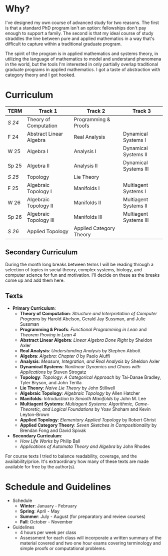 
# Why?
I've designed my own course of advanced study for two reasons. The first is that a standard PhD program isn't an option: fellowships don't pay enough to support a family. The second is that my ideal course of study straddles the line between pure and applied mathematics in a way that's difficult to capture within a traditional graduate program.

The spirit of the program is in applied mathematics and systems theory, in utilizing the language of mathematics to model and understand phenomena in the world, but the tools I'm interested in only partially overlap traditional graduate programs in applied mathematics. I got a taste of abstraction with category theory and I got hooked.


# Curriculum

| TERM   | Track 1                 | Track 2                 | Track 3                      |
| ------ | ----------------------- | ----------------------- | ---------------------------- |
| *S 24* | Theory of Computation   | Programming & Proofs    |                              |
| F 24   | Abstract Linear Algebra | Real Analysis           | Dynamical Systems I          |
| W 25   | Algebra I               | Analysis I              | Dynamical Systems II         |
| Sp 25  | Algebra II              | Analysis II             | Dynamical Systems III        |
| *S 25* | Topology                | Lie Theory              |                              |
| F 25   | Algebraic Topology I    | Manifolds I             | Multiagent Systems I         |
| W 26   | Algebraic Topology II   | Manifolds II            | Multiagent Systems II        |
| Sp 26  | Algebraic Topology III  | Manifolds III           | Multiagent Systems III       |
| *S 26* | Applied Topology        | Applied Category Theory |                              |

## Secondary Curriculum
During the month long breaks between terms I will be reading through a selection of topics in social theory, complex systems, biology, and computer science for fun and motivation. I'll decide on these as the breaks come up and add them here.

## Texts
- **Primary Curriculum**: 
	- **Theory of Computation**: *Structure and Interpretation of Computer Programs* by Harold Abelson, Gerald Jay Sussman, and Julie Sussman
	- **Programming & Proofs**: *Functional Programming in Lean* and *Theorem Proving in Lean 4* 
	- **Abstract Linear Algebra**: *Linear Algebra Done Right* by Sheldon Axler
	- **Real Analysis**: *Understanding Analysis* by Stephen Abbott
	- **Algebra**: *Algebra: Chapter 0* by Paolo Aluffi
	- **Analysis**: *Measure, Integration, and Real Analysis* by Sheldon Axler
	- **Dynamical Systems**: *Nonlinear Dynamics and Chaos with Applications* by Steven Strogatz
	- **Topology**: *Topology: A Categorical Approach* by Tai-Danae Bradley, Tyler Bryson, and John Terilla
	- **Lie Theory**: *Naive Lie Theory* by John Stillwell
	- **Algebraic Topology**: *Algebraic Topology* by Allen Hatcher
	- **Manifolds**: *Introduction to Smooth Manifolds* by John M. Lee
	- **Multiagent Systems**: *Multiagent Systems: Algorithmic, Game-Theoretic, and Logical Foundations* by Yoav Shoham and Kevin Leyton-Brown
	- **Applied Topology**: *Elementary Applied Topology* by Robert Ghrist
	- **Applied Category Theory**: *Seven Sketches in Compositionality* by Brendan Fong and David Spivak
- **Secondary Curriculum**: 
	- *How Life Works* by Philip Ball
	- *Applications of Automata Theory and Algebra* by John Rhodes


For course texts I tried to balance readability, coverage, and the availability/price. It's extraordinary how many of these texts are made available for free by the author(s).

# Schedule and Guidelines
- Schedule
	- **Winter**: January - February
	- **Spring**: April - May
	- **Summer**: July - August (for preparatory and review courses)
	- **Fall**: October - November
- Guidelines
	- 4 hours per week per class
	- Assessment for each class will incorporate a written summary of the material covered and two one hour exams covering terminology and simple proofs or computational problems.